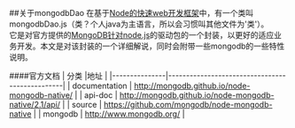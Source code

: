 ##关于mongodbDao
在基于[Node的快速web开发框架](https://github.com/iAmHades/node-web-boilerplate)中，有一个类叫mongodbDao.js（类？个人java为主语言，所以会习惯叫其他文件为'类'）。  
它是对官方提供的[MongoDB针对node.js](https://www.npmjs.com/package/mongodb)的驱动包的一个封装，以更好的适应业务开发。本文是对该封装的一个详细解说，同时会附带一些mongodb的一些特性说明。

####官方文档
| 分类         |地址                                          |
|---------------|------------------------------------------------|
| documentation | http://mongodb.github.io/node-mongodb-native/  |
| api-doc        | http://mongodb.github.io/node-mongodb-native/2.1/api/  |
| source        | https://github.com/mongodb/node-mongodb-native |
| mongodb       | http://www.mongodb.org/                        |

